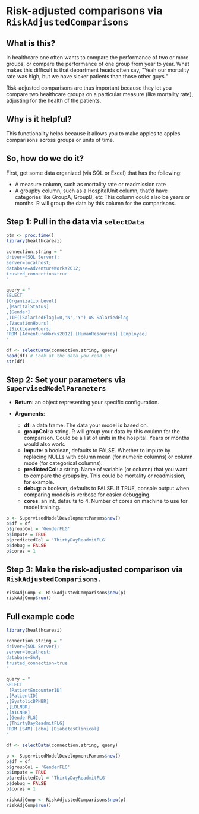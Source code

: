 # Risk-adjusted comparisons via `RiskAdjustedComparisons`

## What is this?

In healthcare one often wants to compare the performance of two or more groups, or compare the performance of one group from year to year. What makes this difficult is that department heads often say, "Yeah our mortality rate was high, but we have sicker patients than those other guys."

Risk-adjusted comparisons are thus important because they let you compare two healthcare groups on a particular measure (like mortality rate), adjusting for the health of the patients.


## Why is it helpful?

This functionality helps because it allows you to make apples to apples comparisons across groups or units of time.

## So, how do we do it?

First, get some data organized (via SQL or Excel) that has the following:

* A measure column, such as mortality rate or readmission rate
* A groupby column, such as a HospitalUnit column, that'd have categories like GroupA, GroupB, etc
    This column could also be years or months. R will group the data by this column for the comparisons.

## Step 1: Pull in the data via `selectData`

```r
ptm <- proc.time()
library(healthcareai)

connection.string = "
driver={SQL Server};
server=localhost;
database=AdventureWorks2012;
trusted_connection=true
"

query = "
SELECT
[OrganizationLevel]
,[MaritalStatus]
,[Gender]
,IIF([SalariedFlag]=0,'N','Y') AS SalariedFlag
,[VacationHours]
,[SickLeaveHours]
FROM [AdventureWorks2012].[HumanResources].[Employee]
"

df <- selectData(connection.string, query)
head(df) # Look at the data you read in
str(df)
```

## Step 2: Set your parameters via ``SupervisedModelParameters``

- __Return__: an object representing your specific configuration.

- __Arguments__:
    - __df__: a data frame. The data your model is based on.
    - __groupCol__: a string. R will group your data by this coulmn for the comparison. Could be a list of units in the hospital. Years or months would also work.
    - __impute__: a boolean, defaults to FALSE. Whether to impute by replacing NULLs with column mean (for numeric columns) or column mode (for categorical columns).
    - __predictedCol__: a string. Name of variable (or column) that you want to compare the groups by. This could be mortality or readmission, for example.
    - __debug__: a boolean, defaults to FALSE. If TRUE, console output when comparing models is verbose for easier debugging.
    - __cores__: an int, defaults to 4. Number of cores on machine to use for model training.

```r
p <- SupervisedModelDevelopmentParams$new()
p$df = df
p$groupCol = 'GenderFLG'
p$impute = TRUE
p$predictedCol = 'ThirtyDayReadmitFLG'
p$debug = FALSE
p$cores = 1
```

## Step 3: Make the risk-adjusted comparison via `RiskAdjustedComparisons`.

```r
riskAdjComp <- RiskAdjustedComparisons$new(p)
riskAdjComp$run()
```

## Full example code

```r
library(healthcareai)

connection.string = "
driver={SQL Server};
server=localhost;
database=SAM;
trusted_connection=true
"

query = "
SELECT
 [PatientEncounterID]
,[PatientID]
,[SystolicBPNBR]
,[LDLNBR]
,[A1CNBR]
,[GenderFLG]
,[ThirtyDayReadmitFLG]
FROM [SAM].[dbo].[DiabetesClinical]
"

df <- selectData(connection.string, query)

p <- SupervisedModelDevelopmentParams$new()
p$df = df
p$groupCol = 'GenderFLG'
p$impute = TRUE
p$predictedCol = 'ThirtyDayReadmitFLG'
p$debug = FALSE
p$cores = 1

riskAdjComp <- RiskAdjustedComparisons$new(p)
riskAdjComp$run()

```